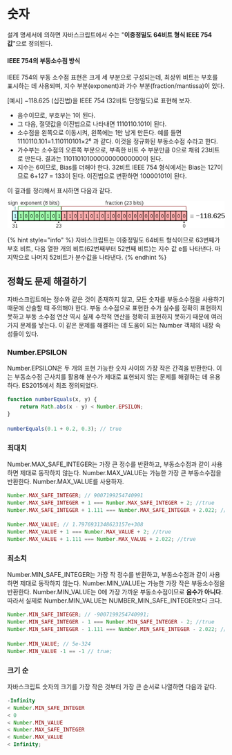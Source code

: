 # 숫자

설계 명세서에 의하면 자바스크립트에서 수는 "**이중정밀도 64비트 형식 IEEE 754 값**"으로 정의된다. 

#### IEEE 754의 부동소수점 방식 

IEEE 754의 부동 소수점 표현은 크게 세 부분으로 구성되는데, 최상위 비트는 부호를 표시하는 데 사용되며, 지수 부분\(exponent\)과 가수 부분\(fraction/mantissa\)이 있다.

\[예시\] −118.625 \(십진법\)을 IEEE 754 \(32비트 단정밀도\)로 표현해 보자. 

* 음수이므로, 부호부는 1이 된다. 
* 그 다음, 절댓값을 이진법으로 나타내면 1110110.101이 된다. 
* 소수점을 왼쪽으로 이동시켜, 왼쪽에는 1만 남게 만든다. 예를 들면 1110110.101=1.110110101×2⁶ 과 같다. 이것을 정규화된 부동소수점 수라고 한다. 
* 가수부는 소수점의 오른쪽 부분으로, 부족한 비트 수 부분만큼 0으로 채워 23비트로 만든다. 결과는 11011010100000000000000이 된다. 
* 지수는 6이므로, Bias를 더해야 한다. 32비트 IEEE 754 형식에서는 Bias는 127이므로 6+127 = 133이 된다. 이진법으로 변환하면 10000101이 된다. 

이 결과를 정리해서 표시하면 다음과 같다.

![](../.gitbook/assets/600px-float_point_example_frac.svg.png)

{% hint style="info" %}
자바스크립트는 이중정밀도 64비트 형식이므로 63번째가 부호 비트, 다음 열한 개의 비트\(62번째부터 52번째 비트\)는 지수 값 e를 나타낸다. 마지막으로 나머지 52비트가 분수값을 나타낸다.
{% endhint %}

## 정확도 문제 해결하기

자바스크립트에는 정수와 같은 것이 존재하지 않고, 모든 숫자를 부동소수점을 사용하기 때문에 산술할 때 주의해야 한다. 부동 소수점으로 표현한 수가 실수를 정확히 표현하지 못하고 부동 소수점 연산 역시 실제 수학적 연산을 정확히 표현하지 못하기 때문에 여러가지 문제를 낳는다. 이 같은 문제를 해결하는 데 도움이 되는 Number 객체의 내장 속성들이 있다.

### Number.EPSILON

Number.EPSILON은 두 개의 표현 가능한 숫자 사이의 가장 작은 간격을 반환한다. 이는 부동소수점 근사치를 활용해 분수가 제대로 표현되지 않는 문제를 해결하는 데 유용하다. ES2015에서 최초 정의되었다.

```javascript
function numberEquals(x, y) {
    return Math.abs(x - y) < Number.EPSILON;
}

numberEquals(0.1 + 0.2, 0.3); // true
```

### 최대치

Number.MAX\_SAFE\_INTEGER는 가장 큰 정수를 반환하고, 부동소수점과 같이 사용하면 제대로 동작하지 않는다. Number.MAX\_VALUE는 가능한 가장 큰 부동소수점을 반환한다. Number.MAX\_VALUE를 사용하자.

```javascript
Number.MAX_SAFE_INTEGER; // 9007199254740991
Number.MAX_SAFE_INTEGER + 1 === Number.MAX_SAFE_INTEGER + 2; //true
Number.MAX_SAFE_INTEGER + 1.111 === Number.MAX_SAFE_INTEGER + 2.022; //false

Number.MAX_VALUE; // 1.7976931348623157e+308
Number.MAX_VALUE + 1 === Number.MAX_VALUE + 2; //true
Number.MAX_VALUE + 1.111 === Number.MAX_VALUE + 2.022; //true
```

### 최소치

Number.MIN\_SAFE\_INTEGER는 가장 작 정수를 반환하고, 부동소수점과 같이 사용하면 제대로 동작하지 않는다. Number.MIN\_VALUE는 가능한 가장 작은 부동소수점을 반환한다. Number.MIN\_VALUE는 0에 가장 가까운 부동소수점이므로 **음수가 아니다**. 따라서 실제로 Number.MIN\_VALUE는 NUMBER\_MIN\_SAFE\_INTEGER보다 크다. 

```javascript
Number.MIN_SAFE_INTEGER; // -9007199254740991;
Number.MIN_SAFE_INTEGER - 1 === Number.MIN_SAFE_INTEGER - 2; //true
Number.MIN_SAFE_INTEGER - 1.111 === Number.MIN_SAFE_INTEGER - 2.022; //false

Number.MIN_VALUE; // 5e-324
Number.MIN_VALUE -1 == -1 // true;
```

### 크기 순

자바스크립트 숫자의 크기를 가장 작은 것부터 가장 큰 순서로 나열하면 다음과 같다.

```javascript
-Infinity 
< Number.MIN_SAFE_INTEGER 
< 0 
< Number.MIN_VALUE 
< Number.MAX_SAFE_INTEGER 
< Number.MAX_VALUE 
< Infinity;
```

